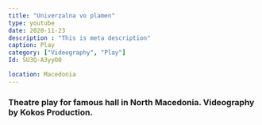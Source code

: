 ```yaml
---
title: "Univerzalna vo plamen"
type: youtube
date: 2020-11-23
description : "This is meta description"
caption: Play
category: ["Videography", "Play"]
Id: SU3Q-A3yyO0

location: Macedonia
---
```


### Theatre play for famous hall in North Macedonia. Videography by Kokos Production. 
